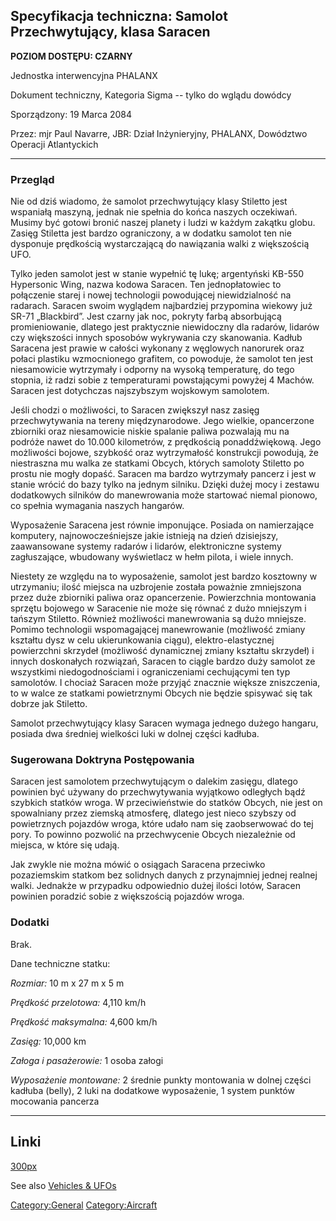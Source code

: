## Specyfikacja techniczna: Samolot Przechwytujący, klasa Saracen

**POZIOM DOSTĘPU: CZARNY**

Jednostka interwencyjna PHALANX

Dokument techniczny, Kategoria Sigma -- tylko do wglądu dowódcy

Sporządzony: 19 Marca 2084

Przez: mjr Paul Navarre, JBR: Dział Inżynieryjny, PHALANX, Dowództwo
Operacji Atlantyckich

------------------------------------------------------------------------

### Przegląd

Nie od dziś wiadomo, że samolot przechwytujący klasy Stiletto jest
wspaniałą maszyną, jednak nie spełnia do końca naszych oczekiwań. Musimy
być gotowi bronić naszej planety i ludzi w każdym zakątku globu. Zasięg
Stiletta jest bardzo ograniczony, a w dodatku samolot ten nie dysponuje
prędkością wystarczającą do nawiązania walki z większością UFO.

Tylko jeden samolot jest w stanie wypełnić tę lukę; argentyński KB-550
Hypersonic Wing, nazwa kodowa Saracen. Ten jednopłatowiec to połączenie
starej i nowej technologii powodującej niewidzialność na radarach.
Saracen swoim wyglądem najbardziej przypomina wiekowy już SR-71
„Blackbird”. Jest czarny jak noc, pokryty farbą absorbującą
promieniowanie, dlatego jest praktycznie niewidoczny dla radarów,
lidarów czy większości innych sposobów wykrywania czy skanowania. Kadłub
Saracena jest prawie w całości wykonany z węglowych nanorurek oraz
połaci plastiku wzmocnionego grafitem, co powoduje, że samolot ten jest
niesamowicie wytrzymały i odporny na wysoką temperaturę, do tego
stopnia, iż radzi sobie z temperaturami powstającymi powyżej 4 Machów.
Saracen jest dotychczas najszybszym wojskowym samolotem.

Jeśli chodzi o możliwości, to Saracen zwiększył nasz zasięg
przechwytywania na tereny międzynarodowe. Jego wielkie, opancerzone
zbiorniki oraz niesamowicie niskie spalanie paliwa pozwalają mu na
podróże nawet do 10.000 kilometrów, z prędkością ponaddźwiękową. Jego
możliwości bojowe, szybkość oraz wytrzymałość konstrukcji powodują, że
niestraszna mu walka ze statkami Obcych, których samoloty Stiletto po
prostu nie mogły dopaść. Saracen ma bardzo wytrzymały pancerz i jest w
stanie wrócić do bazy tylko na jednym silniku. Dzięki dużej mocy i
zestawu dodatkowych silników do manewrowania może startować niemal
pionowo, co spełnia wymagania naszych hangarów.

Wyposażenie Saracena jest równie imponujące. Posiada on namierzające
komputery, najnowocześniejsze jakie istnieją na dzień dzisiejszy,
zaawansowane systemy radarów i lidarów, elektroniczne systemy
zagłuszające, wbudowany wyświetlacz w hełm pilota, i wiele innych.

Niestety ze względu na to wyposażenie, samolot jest bardzo kosztowny w
utrzymaniu; ilość miejsca na uzbrojenie została poważnie zmniejszona
przez duże zbiorniki paliwa oraz opancerzenie. Powierzchnia montowania
sprzętu bojowego w Saracenie nie może się równać z dużo mniejszym i
tańszym Stiletto. Również możliwości manewrowania są dużo mniejsze.
Pomimo technologii wspomagającej manewrowanie (możliwość zmiany kształtu
dysz w celu ukierunkowania ciągu), elektro-elastycznej powierzchni
skrzydeł (możliwość dynamicznej zmiany kształtu skrzydeł) i innych
doskonałych rozwiązań, Saracen to ciągle bardzo duży samolot ze
wszystkimi niedogodnościami i ograniczeniami cechującymi ten typ
samolotów. I chociaż Saracen może przyjąć znacznie większe zniszczenia,
to w walce ze statkami powietrznymi Obcych nie będzie spisywać się tak
dobrze jak Stiletto.

Samolot przechwytujący klasy Saracen wymaga jednego dużego hangaru,
posiada dwa średniej wielkości luki w dolnej części kadłuba.

### Sugerowana Doktryna Postępowania

Saracen jest samolotem przechwytującym o dalekim zasięgu, dlatego
powinien być używany do przechwytywania wyjątkowo odległych bądź
szybkich statków wroga. W przeciwieństwie do statków Obcych, nie jest on
spowalniany przez ziemską atmosferę, dlatego jest nieco szybszy od
powietrznych pojazdów wroga, które udało nam się zaobserwować do tej
pory. To powinno pozwolić na przechwycenie Obcych niezależnie od
miejsca, w które się udają.

Jak zwykle nie można mówić o osiągach Saracena przeciwko pozaziemskim
statkom bez solidnych danych z przynajmniej jednej realnej walki.
Jednakże w przypadku odpowiednio dużej ilości lotów, Saracen powinien
poradzić sobie z większością pojazdów wroga.

### Dodatki

Brak.

Dane techniczne statku:

*Rozmiar:* 10 m x 27 m x 5 m

*Prędkość przelotowa:* 4,110 km/h

*Prędkość maksymalna:* 4,600 km/h

*Zasięg:* 10,000 km

*Załoga i pasażerowie:* 1 osoba załogi

*Wyposażenie montowane:* 2 średnie punkty montowania w dolnej części
kadłuba (belly), 2 luki na dodatkowe wyposażenie, 1 system punktów
mocowania pancerza

------------------------------------------------------------------------

## Linki

[300px](image:Inter_saracen.jpg "wikilink")

See also [Vehicles & UFOs](Vehicles_&_UFOs "wikilink")

[Category:General](Category:General "wikilink")
[Category:Aircraft](Category:Aircraft "wikilink")
